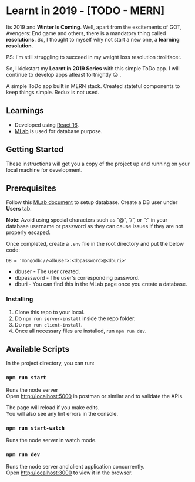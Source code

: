 # Learnt in 2019 - [TODO - MERN]

Its 2019 and **Winter Is Coming**. Well, apart from the excitements of GOT, Avengers: End game and others, there is a mandatory thing called **resolutions**. So, I thought to myself why not start a new one, a **learning resolution**.

PS: I'm still struggling to succeed in my weight loss resolution :trollface:.

So, I kickstart my **Learnt in 2019 Series** with this simple ToDo app. I will continue to develop apps atleast fortnightly :stuck_out_tongue_winking_eye: .

A simple ToDo app built in MERN stack. Created stateful components to keep things simple. Redux is not used.

## Learnings

* Developed using [React 16](https://reactjs.org/).
* [MLab](https://mlab.com/) is used for database purpose.

## Getting Started

These instructions will get you a copy of the project up and running on your local machine for development.

## Prerequisites

Follow this [MLab document](https://docs.mlab.com/connecting/) to setup database.
Create a DB user under **Users** tab.

**Note**: Avoid using special characters such as “@”, “/”, or “:” in your database username or password as they can cause issues if they are not properly escaped.

Once completed, create a ```.env``` file in the root directory and put the below code:

```DB = 'mongodb://<dbuser>:<dbpassword>@<dburi>'```

* dbuser - The user created.
* dbpassword - The user's corresponding password.
* dburi - You can find this in the MLab page once you create a database.

### Installing

1. Clone this repo to your local.
2. Do ```npm run server-install``` inside the repo folder.
3. Do ```npm run client-install```.
3. Once all necessary files are installed, run ```npm run dev```.

## Available Scripts

In the project directory, you can run:

### `npm run start`

Runs the node server<br>
Open [http://localhost:5000](http://localhost:5000) in postman or similar and to validate the APIs.

The page will reload if you make edits.<br>
You will also see any lint errors in the console.

### `npm run start-watch`

Runs the node server in watch mode.<br>

### `npm run dev`

Runs the node server and client application concurrently.<br>
Open [http://localhost:3000](http://localhost:3000) to view it in the browser.

